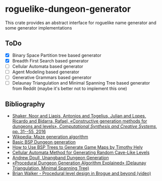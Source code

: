 # roguelike-dungeon-generator

This crate provides an abstract interface for roguelike name generator and some generator implementations

## ToDo

 - [x] Binary Space Partition tree based generator
 - [x] Breadth First Search based generator
 - [ ] Cellular Automata based generator
 - [ ] Agent Modeling based generator
 - [ ] Generative Grammars based generator
 - [ ] Delaunay Triangulation  and Minimal Spanning Tree based generator from Reddit (maybe it's better not to implement this one)

## Bibliography

 * [Shaker, Noor and Liapis, Antonios and Togelius, Julian and Lopes, Ricardo and Bidarra, Rafael, «Constructive generation methods for dungeons and levels», *Computational Synthesis and Creative Systems*, pp. 31--55, 2016](https://graphics.tudelft.nl/Publications-new/2016/SLTLB16/)
 * [Wikpedia: Maze generation algorithm](https://en.wikipedia.org/wiki/Maze_generation_algorithm)
 * [Basic BSP Dungeon generation](http://www.roguebasin.com/index.php?title=Basic_BSP_Dungeon_generation)
 * [How to Use BSP Trees to Generate Game Maps
by Timothy Hely](https://gamedevelopment.tutsplus.com/tutorials/how-to-use-bsp-trees-to-generate-game-maps--gamedev-12268)
 * [Cellular Automata Method for Generating Random Cave-Like Levels](http://www.roguebasin.com/index.php?title=Cellular_Automata_Method_for_Generating_Random_Cave-Like_Levels)
 * [Andrew Doull, 
Unangband Dungeon Generation](http://roguelikedeveloper.blogspot.com/2007/11/unangband-dungeon-generation-part-one.html)
 * [«Procedural Dungeon Generation Algorithm Explained» (Delaunay Triangulation, Minimal Spanning Tree)](https://www.reddit.com/r/gamedev/comments/1dlwc4/procedural_dungeon_generation_algorithm_explained/)
 * [Brian Walker - Procedural level design in Brogue and beyond (video)](https://www.youtube.com/watch?v=Uo9-IcHhq_w)
